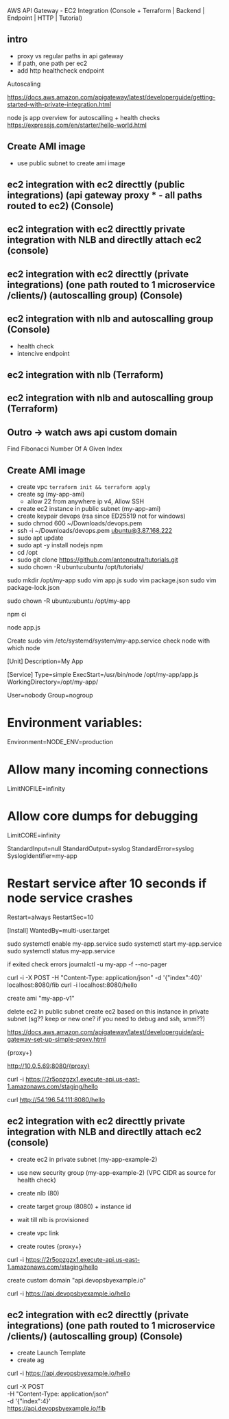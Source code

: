 AWS API Gateway - EC2 Integration (Console + Terraform | Backend | Endpoint | HTTP | Tutorial)

## intro
- proxy vs regular paths in api gateway
- if path, one path per ec2
- add http healthcheck endpoint

Autoscaling

https://docs.aws.amazon.com/apigateway/latest/developerguide/getting-started-with-private-integration.html

node js app overview for autoscalling + health checks
https://expressjs.com/en/starter/hello-world.html

## Create AMI image
- use public subnet to create ami image

## ec2 integration with ec2 directtly (public integrations) (api gateway proxy * - all paths routed to ec2) (Console)
## ec2 integration with ec2 directtly private integration with NLB and directlly attach ec2 (console)
## ec2 integration with ec2 directtly (private integrations) (one path routed to 1 microservice /clients/<id>) (autoscalling group) (Console)
## ec2 integration with nlb and autoscalling group (Console)
- health check
- intencive endpoint

## ec2 integration with nlb (Terraform)
## ec2 integration with nlb and autoscalling group (Terraform)

## Outro -> watch aws api custom domain


Find Fibonacci Number Of A Given Index


## Create AMI image

- create vpc `terraform init && terraform apply`
- create sg (my-app-ami)
  - allow 22 from anywhere ip v4, Allow SSH
- create ec2 instance in public subnet (my-app-ami)
- create keypair devops (rsa since ED25519 not for windows)
- sudo chmod 600 ~/Downloads/devops.pem
- ssh -i ~/Downloads/devops.pem ubuntu@3.87.168.222
- sudo apt update
- sudo apt -y install nodejs npm
- cd /opt
- sudo git clone https://github.com/antonputra/tutorials.git
- sudo chown -R ubuntu:ubuntu /opt/tutorials/



sudo mkdir /opt/my-app
sudo vim app.js
sudo vim package.json
sudo vim package-lock.json

sudo chown -R ubuntu:ubuntu /opt/my-app

npm ci

node app.js


Create 
sudo vim /etc/systemd/system/my-app.service
check node with which node

[Unit]
Description=My App

[Service]
Type=simple
ExecStart=/usr/bin/node /opt/my-app/app.js
WorkingDirectory=/opt/my-app/

User=nobody
Group=nogroup

# Environment variables:
Environment=NODE_ENV=production

# Allow many incoming connections
LimitNOFILE=infinity

# Allow core dumps for debugging
LimitCORE=infinity

StandardInput=null
StandardOutput=syslog
StandardError=syslog
SyslogIdentifier=my-app

# Restart service after 10 seconds if node service crashes
Restart=always
RestartSec=10


[Install]
WantedBy=multi-user.target

sudo systemctl enable my-app.service
sudo systemctl start my-app.service
sudo systemctl status my-app.service

if exited check errors
journalctl -u my-app -f --no-pager


curl -i -X POST -H "Content-Type: application/json" -d '{"index":40}' localhost:8080/fib
curl -i localhost:8080/hello

create ami "my-app-v1"

delete ec2 in public subnet
create ec2 based on this instance in private subnet (sg?? keep or new one? if you need to debug and ssh, smm??)


https://docs.aws.amazon.com/apigateway/latest/developerguide/api-gateway-set-up-simple-proxy.html

{proxy+}

http://10.0.5.69:8080/{proxy}

curl -i https://2r5opzgzx1.execute-api.us-east-1.amazonaws.com/staging/hello


curl http://54.196.54.111:8080/hello


## ec2 integration with ec2 directtly private integration with NLB and directlly attach ec2 (console)
- create ec2 in private subnet (my-app-example-2)
- use new security group (my-app-example-2) (VPC CIDR as source for health check)
- create nlb (80)
- create target group (8080) + instance id
- wait till nlb is provisioned

- create vpc link
- create routes
{proxy+}

curl -i https://2r5opzgzx1.execute-api.us-east-1.amazonaws.com/staging/hello



create custom domain "api.devopsbyexample.io"

curl -i https://api.devopsbyexample.io/hello



## ec2 integration with ec2 directtly (private integrations) (one path routed to 1 microservice /clients/<id>) (autoscalling group) (Console)

- create Launch Template
- create ag

curl -i https://api.devopsbyexample.io/hello

curl -X POST \
-H "Content-Type: application/json" \
-d '{"index":4}' \
https://api.devopsbyexample.io/fib